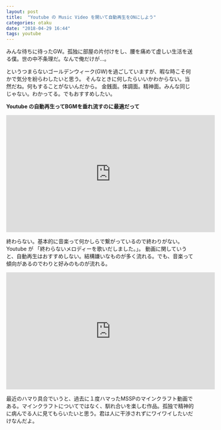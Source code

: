 ```yaml
---
layout: post
title:  "Youtube の Music Video を開いて自動再生をONにしよう"
categories: otaku
date: "2018-04-29 16:44"
tags: youtube
---
```


みんな待ちに待ったGW。孤独に部屋の片付けをし、腰を痛めて虚しい生活を送る僕。世の中不条理だ。なんで俺だけが...。

というつまらないゴールデンウィーク(GW)を過ごしていますが、暇な時こそ何かで気分を紛らわしたいと思う。
そんなときに何したらいいかわからない。当然だね。何もすることがないんだから。
金銭面。体調面。精神面。みんな同じじゃない。わかってる。でもおすすめしたい。

**Youtube の自動再生ってBGMを垂れ流すのに最適だって**

<div class="google">
  <iframe width="560" height="315" src="https://www.youtube.com/embed/9Fiwc79_N9c" frameborder="0" allow="autoplay; encrypted-media" allowfullscreen></iframe>
</div>

終わらない。基本的に音楽って何かしらで繋がっているので終わりがない。Youtube が 「終わらないメロディーを歌いだしました。」。
動画に関していうと、自動再生はおすすめしない。結構嫌いなものが多く流れる。でも、音楽って傾向があるのでわりと好みのものが流れる。

<div class="google">
  <iframe width="560" height="315" src="https://www.youtube.com/embed/CN8-qOweRjs" frameborder="0" allow="autoplay; encrypted-media" allowfullscreen></iframe>
</div>

最近のハマり具合でいうと、過去に１度ハマったMSSPのマインクラフト動画である。マインクラフトについてではなく、馴れ合いを楽しむ作品。孤独で精神的に病んでる人に見てもらいたいと思う。君は人に干渉されずにワイワイしたいだけなんだよ。
